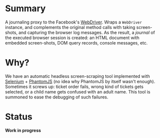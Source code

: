 # Summary

A journaling proxy to the Facebook's [WebDriver](https://github.com/facebook/php-webdriver). Wraps a
`WebDriver` instance, and complements the original method calls with taking screen-shots, and
capturing the browser log messages. As the result, a _journal_ of the executed browser session is
created: an HTML document with embedded screen-shots, DOM query records, console messages, etc.

# Why?

We have an automatic headless screen-scraping tool implemented with
[Selenium](http://docs.seleniumhq.org/) + [PhantomJS](http://phantomjs.org/) (no idea why PhantomJS
by itself wasn't enough). Sometimes it screws up: ticket order fails, wrong kind of tickets gets
selected, or a child name gets confused with an adult name. This tool is summoned to ease the
debugging of such failures.

# Status

**Work in progress**
